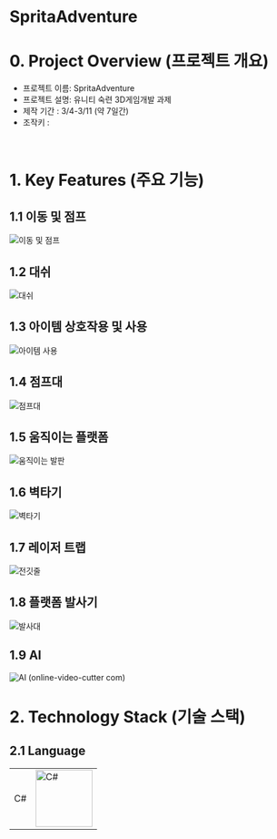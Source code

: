 # SpritaAdventure

# 0. Project Overview (프로젝트 개요)
- 프로젝트 이름: SpritaAdventure
- 프로젝트 설명: 유니티 숙련 3D게임개발 과제
- 제작 기간 :  3/4-3/11 (약 7일간)
- 조작키 : 
<br/>

# 1. Key Features (주요 기능)
## 1.1 이동 및 점프
![이동 및 점프](https://github.com/user-attachments/assets/31ef7755-b657-4d9e-964d-0113599b967e)
## 1.2 대쉬
![대쉬](https://github.com/user-attachments/assets/1aef561e-03f0-4cdd-9830-1fb8b39dc5fd)
## 1.3 아이템 상호작용 및 사용
![아이템 사용](https://github.com/user-attachments/assets/c464b68c-1159-487e-bf4b-1c905eadc6b0)
## 1.4 점프대
![점프대](https://github.com/user-attachments/assets/20d8a386-8961-4f58-9bd5-f740787cb1d8)
## 1.5 움직이는 플랫폼
![움직이는 발판](https://github.com/user-attachments/assets/e7f56228-35df-4bb8-85b7-870b276ad771)
## 1.6 벽타기
![벽타기](https://github.com/user-attachments/assets/dcc10142-b86e-40d4-bbc4-9a7dc1fa3243)
## 1.7 레이저 트랩
![전깃줄](https://github.com/user-attachments/assets/0b5db8b3-ad52-4d75-8165-3481fa635565)
## 1.8 플랫폼 발사기
![발사대](https://github.com/user-attachments/assets/799f83e0-ff40-45bf-b7fe-d57398eaae2a)
## 1.9 AI
![AI (online-video-cutter com)](https://github.com/user-attachments/assets/cbd0f566-9a00-451e-97b5-b7e24a23ce5a)
<br/>

# 2. Technology Stack (기술 스택)
## 2.1 Language
|  |  |
|-----------------|-----------------|
| C#  | <img src="https://github.com/user-attachments/assets/4f255484-94a2-49dd-8648-2d8c794bcc54" alt="C#" width="100">

<br/>
